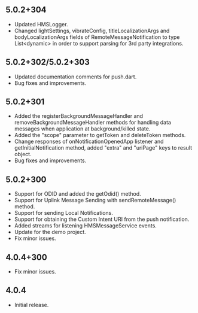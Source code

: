 ## 5.0.2+304
* Updated HMSLogger.
* Changed lightSettings, vibrateConfig, titleLocalizationArgs and bodyLocalizationArgs fields of RemoteMessageNotification to type List\<dynamic> in order to support parsing for 3rd party integrations.

## 5.0.2+302/5.0.2+303
* Updated documentation comments for push.dart.
* Bug fixes and improvements.

## 5.0.2+301
* Added the registerBackgroundMessageHandler and removeBackgroundMessageHandler methods for handling data messages when application at background/killed state.
* Added the "scope" parameter to getToken and deleteToken methods.
* Change responses of onNotificationOpenedApp listener and getInitialNotification method, added "extra" and "uriPage" keys to result object.
* Bug fixes and improvements.

## 5.0.2+300
* Support for ODID and added the getOdid() method.
* Support for Uplink Message Sending with sendRemoteMessage() method.
* Support for sending Local Notifications.
* Support for obtaining the Custom Intent URI from the push notification.
* Added streams for listening HMSMessageService events.
* Update for the demo project.
* Fix minor issues.

## 4.0.4+300
* Fix minor issues. 

## 4.0.4
* Initial release.
